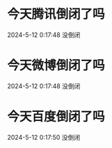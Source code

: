 # 今天腾讯倒闭了吗

2024-5-12 0:17:48 没倒闭

# 今天微博倒闭了吗

2024-5-12 0:17:48 没倒闭

# 今天百度倒闭了吗

2024-5-12 0:17:50 没倒闭

